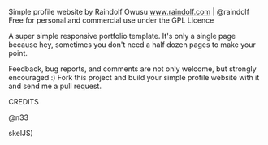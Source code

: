 Simple profile website by Raindolf Owusu
www.raindolf.com | @raindolf
Free for personal and commercial use under the GPL Licence

A super simple responsive portfolio template. It's only a single page because hey, sometimes you don't need a half dozen pages to make your point.

Feedback, bug reports, and comments are not only welcome, but strongly encouraged :) Fork this project and build your simple profile website with it and send me a pull request.

CREDITS

@n33

skelJS)
